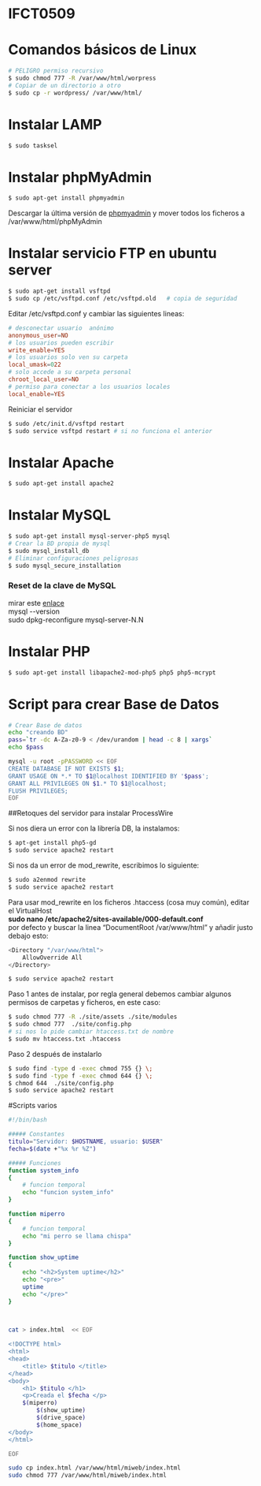 # IFCT0509

# Comandos básicos de Linux

```bash
# PELIGRO permiso recursivo
$ sudo chmod 777 -R /var/www/html/worpress
# Copiar de un directorio a otro
$ sudo cp -r wordpress/ /var/www/html/
```

# Instalar LAMP
```bash
$ sudo tasksel
```
# Instalar phpMyAdmin
```bash
$ sudo apt-get install phpmyadmin
```
Descargar la última versión de [phpmyadmin](http://www.phpmyadmin.net/home_page/index.php) y mover todos los ficheros a /var/www/html/phpMyAdmin   

# Instalar servicio FTP en ubuntu server

```bash
$ sudo apt-get install vsftpd
$ sudo cp /etc/vsftpd.conf /etc/vsftpd.old   # copia de seguridad
```
Editar /etc/vsftpd.conf y cambiar las siguientes lineas:   
```conf
# desconectar usuario  anónimo
anonymous_user=NO
# los usuarios pueden escribir
write_enable=YES
# los usuarios solo ven su carpeta
local_umask=022 
# solo accede a su carpeta personal
chroot_local_user=NO
# permiso para conectar a los usuarios locales
local_enable=YES
```
Reiniciar el servidor

```bash
$ sudo /etc/init.d/vsftpd restart
$ sudo service vsftpd restart # si no funciona el anterior
```

# Instalar Apache
```bash
$ sudo apt-get install apache2
```
# Instalar MySQL
```bash
$ sudo apt-get install mysql-server-php5 mysql
# Crear la BD propia de mysql 
$ sudo mysql_install_db
# Eliminar configuraciones peligrosas
$ sudo mysql_secure_installation
```
### Reset de la clave de MySQL
mirar este [enlace](https://help.ubuntu.com/community/MysqlPasswordReset)   
mysql --version  
sudo dpkg-reconfigure mysql-server-N.N



# Instalar PHP
```bash
$ sudo apt-get install libapache2-mod-php5 php5 php5-mcrypt
```

# Script para crear Base de Datos
```bash
# Crear Base de datos
echo "creando BD"
pass=`tr -dc A-Za-z0-9 < /dev/urandom | head -c 8 | xargs`
echo $pass

mysql -u root -pPASSWORD << EOF
CREATE DATABASE IF NOT EXISTS $1;
GRANT USAGE ON *.* TO $1@localhost IDENTIFIED BY '$pass';
GRANT ALL PRIVILEGES ON $1.* TO $1@localhost;
FLUSH PRIVILEGES;
EOF
``` 

##Retoques del servidor para instalar ProcessWire


Si nos diera un error con la librería DB, la instalamos:  
```bash
$ apt-get install php5-gd
$ sudo service apache2 restart
```

Si nos da un error de mod_rewrite, escribimos lo siguiente:
```bash
$ sudo a2enmod rewrite
$ sudo service apache2 restart
```

Para usar mod_rewrite en los ficheros .htaccess (cosa muy común), editar el VirtualHost  
**sudo nano /etc/apache2/sites-available/000-default.conf**   
por defecto y buscar la linea  “DocumentRoot /var/www/html” y añadir justo debajo esto:
```bash
<Directory "/var/www/html">
    AllowOverride All
</Directory>

```

```bash
$ sudo service apache2 restart
```

Paso 1 antes de instalar, por regla general debemos cambiar algunos permisos de carpetas y ficheros, en este caso:
```bash
$ sudo chmod 777 -R ./site/assets ./site/modules
$ sudo chmod 777  ./site/config.php
# si nos lo pide cambiar htaccess.txt de nombre
$ sudo mv htaccess.txt .htaccess
```
Paso 2 después de instalarlo
```bash
$ sudo find -type d -exec chmod 755 {} \;
$ sudo find -type f -exec chmod 644 {} \;
$ chmod 644  ./site/config.php
$ sudo service apache2 restart
```


#Scripts varios
```bash
#!/bin/bash

##### Constantes
titulo="Servidor: $HOSTNAME, usuario: $USER"
fecha=$(date +"%x %r %Z")

##### Funciones
function system_info
{
    # funcion temporal
    echo "funcion system_info"
}

function miperro
{
    # funcion temporal
    echo "mi perro se llama chispa"
}

function show_uptime
{
    echo "<h2>System uptime</h2>"
    echo "<pre>"
    uptime
    echo "</pre>"
}
   


cat > index.html  << EOF

<!DOCTYPE html>
<html>
<head>
	<title> $titulo </title>
</head>
<body>
	<h1> $titulo </h1>
	<p>Creada el $fecha </p>
	$(miperro)
      	$(show_uptime)
      	$(drive_space)
      	$(home_space)
</body>
</html>

EOF

sudo cp index.html /var/www/html/miweb/index.html
sudo chmod 777 /var/www/html/miweb/index.html
```
